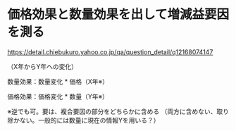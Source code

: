 # 価格効果と数量効果を出して増減益要因を測る

https://detail.chiebukuro.yahoo.co.jp/qa/question_detail/q12168074147

（X年からY年への変化）

数量効果：数量変化 * 価格（X年※）

価格効果：価格変化 * 数量（Y年※）

※逆でも可。要は、複合要因の部分をどちらかに含める
（両方に含めない、取り除かない。一般的には数量に現在の情報Yを用いる？）
